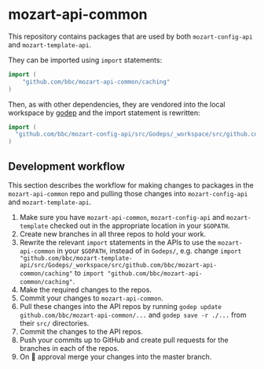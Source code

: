 # mozart-api-common

This repository contains packages that are used by both `mozart-config-api` and `mozart-template-api`.

They can be imported using `import` statements:

```go
import (
	"github.com/bbc/mozart-api-common/caching"
)
```

Then, as with other dependencies, they are vendored into the local workspace by [godep](https://github.com/tools/godep) and the import statement is rewritten:

```go
import (
  "github.com/bbc/mozart-config-api/src/Godeps/_workspace/src/github.com/bbc/mozart-api-common/caching"
)
```

## Development workflow

This section describes the workflow for making changes to packages in the `mozart-api-common` repo and pulling those changes into `mozart-config-api` and `mozart-template-api`.

1. Make sure you have `mozart-api-common`, `mozart-config-api` and `mozart-template` checked out in the appropriate location in your `$GOPATH`.
2. Create new branches in all three repos to hold your work.
3. Rewrite the relevant `import` statements in the APIs to use the `mozart-api-common` in your `$GOPATH`, instead of in `Godeps/`, e.g. change `import "github.com/bbc/mozart-template-api/src/Godeps/_workspace/src/github.com/bbc/mozart-api-common/caching"` to `import "github.com/bbc/mozart-api-common/caching"`.
4. Make the required changes to the repos.
5. Commit your changes to `mozart-api-common`.
6. Pull these changes into the API repos by running `godep update github.com/bbc/mozart-api-common/...` and `godep save -r ./...` from their `src/` directories.
7. Commit the changes to the API repos.
8. Push your commits up to GitHub and create pull requests for the branches in each of the repos.
9. On :cake: approval merge your changes into the master branch.
